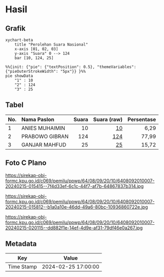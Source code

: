 # Hasil

## Grafik

```mermaid
xychart-beta
    title "Perolehan Suara Nasional"
    x-axis [01, 02, 03]
    y-axis "Suara" 0 --> 124
    bar [10, 124, 25]
```

```mermaid
%%{init: {"pie": {"textPosition": 0.5}, "themeVariables": {"pieOuterStrokeWidth": "5px"}} }%%
pie showData
    "1" : 10
    "2" : 124
    "3" : 25
```

## Tabel

| No. | Nama Paslon    | Suara | Suara (raw) | Persentase |
|:--- |:-------------- | -----:| -----------:| ----------:|
| 1   | ANIES MUHAIMIN | 10    | [10][p-1]   | 6,29       |
| 2   | PRABOWO GIBRAN | 124   | [124][p-2]  | 77,99      |
| 3   | GANJAR MAHFUD  | 25    | [25][p-3]   | 15,72      |


[p-1]: https://github.com/gigit-pemilu/pemilu-2024/blob/main/pilpres/hitung-suara/sub/64-kalimantan-timur/sub/08-kutai-timur/sub/09-bengalon/sub/2010-tepian-indah/sub/007-tps/sub/paslon-1.txt
[p-2]: https://github.com/gigit-pemilu/pemilu-2024/blob/main/pilpres/hitung-suara/sub/64-kalimantan-timur/sub/08-kutai-timur/sub/09-bengalon/sub/2010-tepian-indah/sub/007-tps/sub/paslon-2.txt
[p-3]: https://github.com/gigit-pemilu/pemilu-2024/blob/main/pilpres/hitung-suara/sub/64-kalimantan-timur/sub/08-kutai-timur/sub/09-bengalon/sub/2010-tepian-indah/sub/007-tps/sub/paslon-3.txt

## Foto C Plano

https://sirekap-obj-formc.kpu.go.id/c069/pemilu/ppwp/64/08/09/20/10/6408092010007-20240215-015415--7f4d33ef-6c1c-44f7-af7b-64867837b314.jpg

https://sirekap-obj-formc.kpu.go.id/c069/pemilu/ppwp/64/08/09/20/10/6408092010007-20240215-015812--b1a0a10e-46dd-49a6-80bc-10936860722e.jpg

https://sirekap-obj-formc.kpu.go.id/c069/pemilu/ppwp/64/08/09/20/10/6408092010007-20240215-020115--dd882f1e-14ef-4d9e-af31-79df46e0a267.jpg


## Metadata

| Key        | Value               |
| ---------- | ------------------- |
| Time Stamp | 2024-02-25 17:00:00 |



